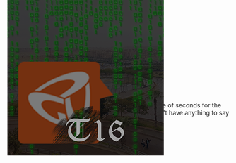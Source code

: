 <h1>Github - Sprint 0</h1> <br/>
<div style="position:absolute;top:0;bottom:0;margin:auto;">
	<img align="right" src="logoV9.png" />
</div>
<h2>TODO Add descriptions</h2>

Hesham Morgan : : I have once wasted about a couple of seconds for the person who is reading this useless sentence as I didn't have anything to say about myself :) 
